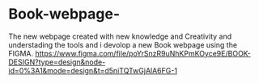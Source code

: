 # Book-webpage-
The new webpage created with new knowledge and Creativity and understading the tools and i devolop a new Book webpage using the FIGMA. https://www.figma.com/file/poYrSnzR9uNhKPmKOyce9E/BOOK-DESIGN?type=design&node-id=0%3A1&mode=design&t=d5niTQTwGjAlA6FG-1
